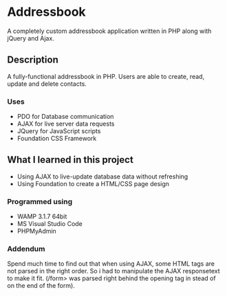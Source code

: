 # Addressbook

A completely custom addressbook application written in PHP along with jQuery and Ajax.

## Description

A fully-functional addressbook in PHP.
Users are able to create, read, update and delete contacts.

### Uses

* PDO for Database communication
* AJAX for live server data requests
* JQuery for JavaScript scripts
* Foundation CSS Framework

## What I learned in this project

* Using AJAX to live-update database data without refreshing
* Using Foundation to create a HTML/CSS page design

### Programmed using

* WAMP 3.1.7 64bit
* MS Visual Studio Code
* PHPMyAdmin

### Addendum

Spend much time to find out that when using AJAX, some HTML tags are not parsed in the right order.
So i had to manipulate the AJAX responsetext to make it fit.
(/form> was parsed right behind the opening tag in stead of on the end of the form).
